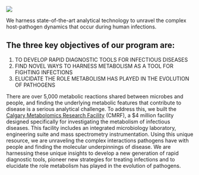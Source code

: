 <img src="https://images.squarespace-cdn.com/content/v1/5cef3ea582bf54000121ac89/02d5b2ea-029a-4ff6-98cf-5fb44cd6cf75/IMG_8867.jpg?format=2500w">

We harness state-of-the-art analytical technology to unravel the complex host-pathogen dynamics that occur during human infections. 

## The three key objectives of our program are: 

1. TO DEVELOP RAPID DIAGNOSTIC TOOLS FOR INFECTIOUS DISEASES 
2. FIND NOVEL WAYS TO HARNESS METABOLISM AS A TOOL FOR FIGHTING INFECTIONS 
3. ELUCIDATE THE ROLE METABOLISM HAS PLAYED IN THE EVOLUTION OF PATHOGENS

There are over 5,000 metabolic reactions shared between microbes and people, and finding the underlying metabolic features that contribute to disease is a serious analytical challenge. To address this, we built the [Calgary Metabolomics Research Facility](https://www.lewisresearchgroup.org/cmrf) (CMRF), a $4 million facility designed specifically for investigating the metabolism of infectious diseases. This facility includes an integrated microbiology laboratory, engineering suite and mass spectrometry instrumentation. Using this unique resource, we are unraveling the complex interactions pathogens have with people and finding the molecular underpinnings of disease. We are harnessing these unique insights to develop a new generation of rapid diagnostic tools, pioneer new strategies for treating infections and to elucidate the role metabolism has played in the evolution of pathogens.
